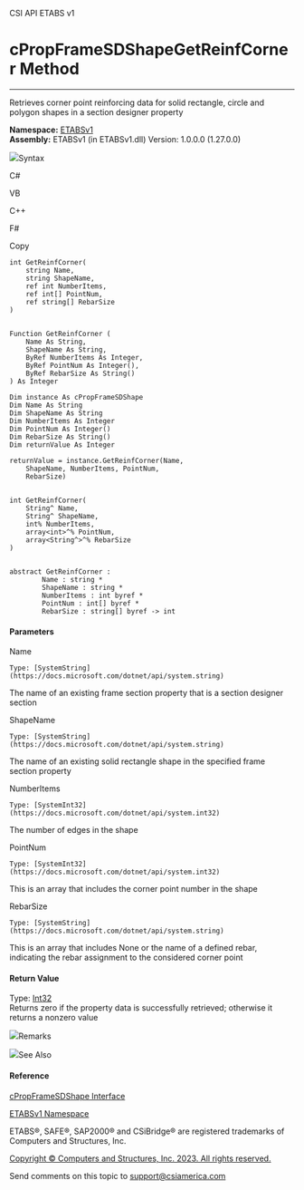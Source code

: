 ﻿

CSI API ETABS v1

# cPropFrameSDShapeGetReinfCorner Method  
  
---  
  
Retrieves corner point reinforcing data for solid rectangle, circle and
polygon shapes in a section designer property

**Namespace:** [ETABSv1](2780f1b8-2033-5289-2298-1cdb2a7508d9.htm)  
**Assembly:** ETABSv1 (in ETABSv1.dll) Version: 1.0.0.0 (1.27.0.0)

![](../icons/SectionExpanded.png)Syntax

C#

VB

C++

F#

Copy

    
    
    int GetReinfCorner(
    	string Name,
    	string ShapeName,
    	ref int NumberItems,
    	ref int[] PointNum,
    	ref string[] RebarSize
    )
    
    
    Function GetReinfCorner ( 
    	Name As String,
    	ShapeName As String,
    	ByRef NumberItems As Integer,
    	ByRef PointNum As Integer(),
    	ByRef RebarSize As String()
    ) As Integer
    
    Dim instance As cPropFrameSDShape
    Dim Name As String
    Dim ShapeName As String
    Dim NumberItems As Integer
    Dim PointNum As Integer()
    Dim RebarSize As String()
    Dim returnValue As Integer
    
    returnValue = instance.GetReinfCorner(Name, 
    	ShapeName, NumberItems, PointNum, 
    	RebarSize)
    
    
    int GetReinfCorner(
    	String^ Name, 
    	String^ ShapeName, 
    	int% NumberItems, 
    	array<int>^% PointNum, 
    	array<String^>^% RebarSize
    )
    
    
    abstract GetReinfCorner : 
            Name : string * 
            ShapeName : string * 
            NumberItems : int byref * 
            PointNum : int[] byref * 
            RebarSize : string[] byref -> int 
    

#### Parameters

Name

    Type: [SystemString](https://docs.microsoft.com/dotnet/api/system.string)  
The name of an existing frame section property that is a section designer
section

ShapeName

    Type: [SystemString](https://docs.microsoft.com/dotnet/api/system.string)  
The name of an existing solid rectangle shape in the specified frame section
property

NumberItems

    Type: [SystemInt32](https://docs.microsoft.com/dotnet/api/system.int32)  
The number of edges in the shape

PointNum

    Type: [SystemInt32](https://docs.microsoft.com/dotnet/api/system.int32)  
This is an array that includes the corner point number in the shape

RebarSize

    Type: [SystemString](https://docs.microsoft.com/dotnet/api/system.string)  
This is an array that includes None or the name of a defined rebar, indicating
the rebar assignment to the considered corner point

#### Return Value

Type: [Int32](https://docs.microsoft.com/dotnet/api/system.int32)  
Returns zero if the property data is successfully retrieved; otherwise it
returns a nonzero value

![](../icons/SectionExpanded.png)Remarks

![](../icons/SectionExpanded.png)See Also

#### Reference

[cPropFrameSDShape Interface](a50f9a5e-4c7d-07d5-4326-58be7b557651.htm)

[ETABSv1 Namespace](2780f1b8-2033-5289-2298-1cdb2a7508d9.htm)

ETABS®, SAFE®, SAP2000® and CSiBridge® are registered trademarks of Computers
and Structures, Inc.  

[Copyright © Computers and Structures, Inc. 2023. All rights
reserved.](http://www.csiamerica.com)

Send comments on this topic to
[support@csiamerica.com](mailto:support%40csiamerica.com?Subject=CSI%20API%20ETABS%20v1)

